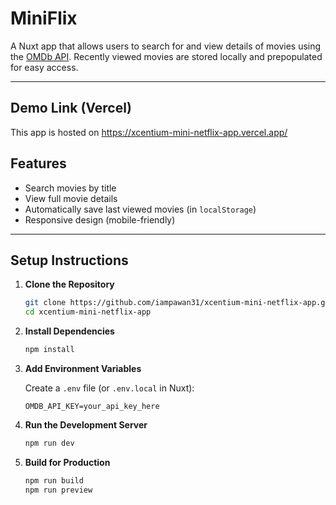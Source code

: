 # MiniFlix

A Nuxt app that allows users to search for and view details of movies using the [OMDb API](https://www.omdbapi.com/). Recently viewed movies are stored locally and prepopulated for easy access.

---

## Demo Link (Vercel)

This app is hosted on https://xcentium-mini-netflix-app.vercel.app/

## Features

- Search movies by title
- View full movie details
- Automatically save last viewed movies (in `localStorage`)
- Responsive design (mobile-friendly)

---

## Setup Instructions

1. **Clone the Repository**

   ```bash
   git clone https://github.com/iampawan31/xcentium-mini-netflix-app.git
   cd xcentium-mini-netflix-app
   ```

2. **Install Dependencies**

   ```bash
   npm install
   ```

3. **Add Environment Variables**

   Create a `.env` file (or `.env.local` in Nuxt):

   ```env
   OMDB_API_KEY=your_api_key_here
   ```

4. **Run the Development Server**

   ```bash
   npm run dev
   ```

5. **Build for Production**

   ```bash
   npm run build
   npm run preview
   ```
